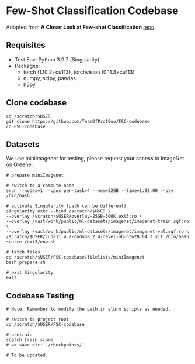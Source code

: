 # Few-Shot Classification Codebase

Adopted from **A Closer Look at Few-shot Classification** [repo](https://github.com/wyharveychen/CloserLookFewShot).

## Requisites
- Test Env: Python 3.9.7 (Singularity)
- Packages:
    - torch (1.10.2+cu113), torchvision (0.11.3+cu113)
    - numpy, scipy, pandas
    - h5py

## Clone codebase
```
cd /scratch/$USER
git clone https://github.com/TeamOfProfGuo/FSC-codebase
cd FSC-codebase
```

## Datasets
We use miniImagenet for testing, please request your access to ImageNet on Greene.
```
# prepare miniImagenet

# switch to a compute node
srun --nodes=1 --cpus-per-task=4 --mem=32GB --time=1:00:00 --pty /bin/bash

# activate Singularity (path can be different)
singularity exec --bind /scratch/$USER \
--overlay /scratch/$USER/overlay-25GB-500K.ext3:ro \
--overlay /vast/work/public/ml-datasets/imagenet/imagenet-train.sqf:ro \
--overlay /vast/work/public/ml-datasets/imagenet/imagenet-val.sqf:ro \
/scratch/$USER/cuda11.4.2-cudnn8.2.4-devel-ubuntu20.04.3.sif /bin/bash
source /ext3/env.sh

# fetch files
cd /scratch/$USER/FSC-codebase/filelists/miniImagenet
bash prepare.sh

# exit Singularity
exit
```

## Codebase Testing
```
# Note: Remember to modify the path in slurm scripts as needed.

# switch to project root
cd /scratch/$USER/FSC-codebase

# pretrain
sbatch train.slurm
# => save dir: ./checkpoints/

# To be updated.
```